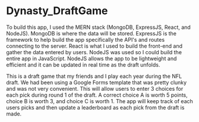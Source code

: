# Dynasty_DraftGame
To build this app, I used the MERN stack (MongoDB, ExpressJS, React, and NodeJS).  MongoDB is where the data will be stored. ExpressJS is the framework to help build the app specifically the API's and routes connecting to the server. React is what I used to build the front-end and gather the data entered by users.  NodeJS was used so I could build the entire app in JavaScript.  NodeJS allows the app to be lightweight and efficient and it can be updated in real time as the draft unfolds.

This is a draft game that my friends and I play each year during the NFL draft.  We had been using a Google Forms template that was pretty clunky and was not very convenient.  This will allow users to enter 3 choices for each pick during round 1 of the draft.  A correct choice A is worth 5 points, choice B is worth 3, and choice C is worth 1.  The app will keep track of each users picks and then update a leaderboard as each pick from the draft is made.  

